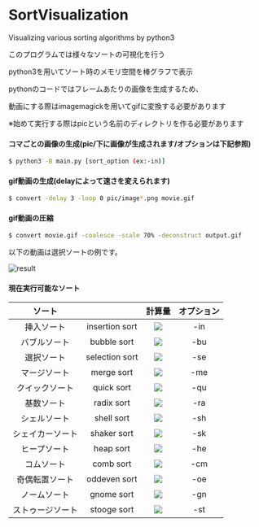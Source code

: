 # SortVisualization

Visualizing various sorting algorithms by python3

このプログラムでは様々なソートの可視化を行う

python3を用いてソート時のメモリ空間を棒グラフで表示

pythonのコードではフレームあたりの画像を生成するため、

動画にする際はimagemagickを用いてgifに変換する必要があります

※始めて実行する際はpicという名前のディレクトリを作る必要があります

#### コマごとの画像の生成(pic/下に画像が生成されます/オプションは下記参照)
```bash
$ python3 -B main.py [sort_option (ex:-in)]
```

#### gif動画の生成(delayによって速さを変えられます)
```bash
$ convert -delay 3 -loop 0 pic/image*.png movie.gif
```

#### gif動画の圧縮
```bash
$ convert movie.gif -coalesce -scale 70% -deconstruct output.gif
```

以下の動画は選択ソートの例です。

![result](https://github.com/smallptarmigan/SortVisualization/blob/master/gif/sample.gif)

#### 現在実行可能なソート

| ソート |  | 計算量 | オプション |
|:------------:|:------------:|:------------:|:------------:|
| 挿入ソート | insertion sort | <img src="https://latex.codecogs.com/png.latex?O(n^2)" /> | -in |
| バブルソート | bubble sort | <img src="https://latex.codecogs.com/png.latex?O(n^2)" /> | -bu |
| 選択ソート | selection sort | <img src="https://latex.codecogs.com/png.latex?O(n^2)" /> | -se |
| マージソート | merge sort | <img src="https://latex.codecogs.com/png.latex?O(n&space;\log&space;n)" /> | -me |
| クイックソート | quick sort | <img src="https://latex.codecogs.com/png.latex?O(n&space;\log&space;n)" /> | -qu | 
| 基数ソート | radix sort | <img src="https://latex.codecogs.com/png.latex?O(nk)" /> | -ra |
| シェルソート | shell sort | <img src="https://latex.codecogs.com/png.latex?O(n&space;\log&space;n)" /> | -sh |
| シェイカーソート | shaker sort | <img src="https://latex.codecogs.com/png.latex?O(n^2)" /> | -sk |
| ヒープソート | heap sort | <img src="https://latex.codecogs.com/png.latex?O(n&space;\log&space;n)" /> | -he |
| コムソート | comb sort | <img src="https://latex.codecogs.com/png.latex?O(n^2)" /> | -cm |
| 奇偶転置ソート | oddeven sort | <img src="https://latex.codecogs.com/png.latex?O(n^2)" /> | -oe |
| ノームソート | gnome sort | <img src="https://latex.codecogs.com/png.latex?O(n^2)" /> | -gn |
| ストゥージソート | stooge sort | <img src="https://latex.codecogs.com/gif.latex?O(n^{log&space;3&space;/&space;log&space;1.5}&space;)" /> | -st |


